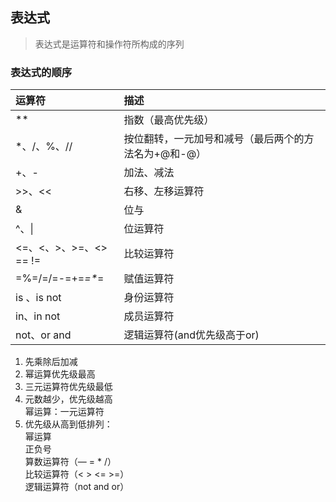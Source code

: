 ## 表达式

> 表达式是运算符和操作符所构成的序列

### 表达式的顺序

| 运算符                 | 描述                                                 |
| :--------------------- | :--------------------------------------------------- |
| **                     | 指数（最高优先级）                                   |
| \*、\/、%、\/\/        | 按位翻转，一元加号和减号（最后两个的方法名为+@和-@） |
| +、-                   | 加法、减法                                           |
| >>、<<                 | 右移、左移运算符                                     |
| &                      | 位与                                                 |
| ^、\|                  | 位运算符                                             |
| <=、<、>、>=、<> == != | 比较运算符                                           |
| =%=\/=\/=-=+=*=\**=       | 赋值运算符                                           |
| is 、is not            | 身份运算符                                           |
| in、in not             | 成员运算符                                           |
| not、or and            | 逻辑运算符(and优先级高于or)                                           |

1.  先乘除后加减
2.  幂运算优先级最高
3.  三元运算符优先级最低
4.  元数越少，优先级越高  
    幂运算：一元运算符
5.  优先级从高到低排列：  
    幂运算  
    正负号  
    算数运算符（— = * /）  
    比较运算符（< > <= >=）  
    逻辑运算符（not and or）


